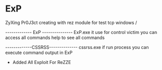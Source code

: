 # ExP
ZyXing Pr0J3ct creating with rez module for test tcp windows / 

------------- ExP ---------------
ExP.exe it use for control victim you can access all commands
help to see all commands 


-------------CSSRSS--------------
cssrss.exe if run process you can execute command output in ExP
+ Added All Exploit For ReZZE
